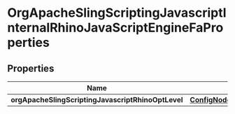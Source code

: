 
# OrgApacheSlingScriptingJavascriptInternalRhinoJavaScriptEngineFaProperties

## Properties
Name | Type | Description | Notes
------------ | ------------- | ------------- | -------------
**orgApacheSlingScriptingJavascriptRhinoOptLevel** | [**ConfigNodePropertyInteger**](ConfigNodePropertyInteger.md) |  |  [optional]



